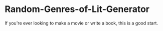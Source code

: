 # Random-Genres-of-Lit-Generator
If you're ever looking to make a movie or write a book, this is a good start.
